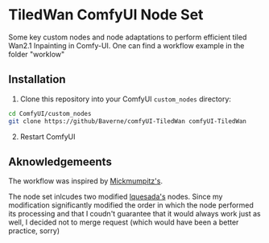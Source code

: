 # TiledWan ComfyUI Node Set

Some key custom nodes and node adaptations to perform efficient tiled Wan2.1 Inpainting in Comfy-UI.
One can find a workflow example in the folder "worklow"

## Installation

1. Clone this repository into your ComfyUI `custom_nodes` directory:
```bash
cd ComfyUI/custom_nodes
git clone https://github/Baverne/comfyUI-TiledWan comfyUI-TiledWan
```

2. Restart ComfyUI

## Aknowledgemeents

The workflow was inspired by [Mickmumpitz's](https://www.patreon.com/posts/shoot-entire-ai-127894905?utm_medium=clipboard_copy&utm_source=copyLink&utm_campaign=postshare_creator&utm_content=join_link).

The node set inlcudes two modified [lquesada's](https://github.com/lquesada/ComfyUI-Inpaint-CropAndStitch) nodes. Since my modification significantly modified the order in which the node performed its processing and that I coudn't guarantee that it would always work just as well, I decided not to merge request (which would have been a better practice, sorry)